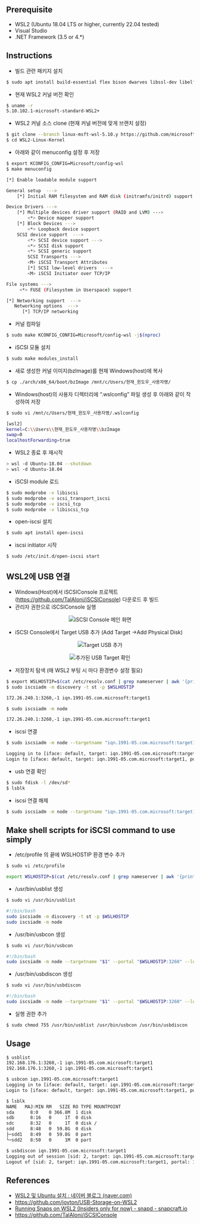 ## Prerequisite
- WSL2 (Ubuntu 18.04 LTS or higher, currently 22.04 tested)
- Visual Studio
- .NET Framework (3.5 or 4.*)

## Instructions
- 빌드 관련 패키지 설치
```bash
$ sudo apt install build-essential flex bison dwarves libssl-dev libelf-dev libncurses5-dev git bc
```

- 현재 WSL2 커널 버전 확인
```bash
$ uname -r
5.10.102.1-microsoft-standard-WSL2+
```

- WSL2 커널 소스 clone (현재 커널 버전에 맞게 브랜치 설정)
```bash
$ git clone --branch linux-msft-wsl-5.10.y https://github.com/microsoft/WSL2-Linux-Kernel.git
$ cd WSL2-Linux-Kernel
```

- 아래와 같이 menuconfig 설정 후 저장
```bash
$ export KCONFIG_CONFIG=Microsoft/config-wsl
$ make menuconfig
```
```bash
[*] Enable loadable module support

General setup  --->
    [*] Initial RAM filesystem and RAM disk (initramfs/initrd) support

Device Drivers --->
    [*] Multiple devices driver support (RAID and LVM) --->
        <*> Device mapper support
    [*] Block Devices ---> 
        <*> Loopback device support 
    SCSI device support  --->
        <*> SCSI device support --->
        <*> SCSI disk support
        <*> SCSI generic support
        SCSI Transports --->
        <M> iSCSI Transport Attributes
        [*] SCSI low-level drivers  --->
        <M> iSCSI Initiator over TCP/IP     

File systems ---> 
     <*> FUSE (Filesystem in Userspace) support 

[*] Networking support  --->
   Networking options  --->
      [*] TCP/IP networking
```
- 커널 컴파일
```bash
$ sudo make KCONFIG_CONFIG=Microsoft/config-wsl -j$(nproc)
```

- iSCSI 모듈 설치
```bash
$ sudo make modules_install
```

- 새로 생성한 커널 이미지(bzImage)를 현재 Windows(host)에 복사
```bash
$ cp ./arch/x86_64/boot/bzImage /mnt/c/Users/현재_윈도우_사용자명/
```

- Windows(host)의 사용자 디렉터리에 “.wslconfig” 파일 생성 후 아래와 같이 작성하여 저장
```bash
$ sudo vi /mnt/c/Users/현재_윈도우_사용자명/.wslconfig

[wsl2]
kernel=C:\\Users\\현재_윈도우_사용자명\\bzImage
swap=0
localhostForwarding=true
```

- WSL2 종료 후 재시작
```bash
> wsl -d Ubuntu-18.04 --shutdown 
> wsl -d Ubuntu-18.04
```

- iSCSI module 로드
```bash
$ sudo modprobe -v libiscsi
$ sudo modprobe -v scsi_transport_iscsi
$ sudo modprobe -v iscsi_tcp
$ sudo modprobe -v libiscsi_tcp
```

- open-iscsi 설치
```bash
$ sudo apt install open-iscsi
```

- iscsi initiator 시작
```bash
$ sudo /etc/init.d/open-iscsi start
```

## WSL2에 USB 연결
- Windows(Host)에서 iSCSIConsole 프로젝트(https://github.com/TalAloni/iSCSIConsole) 다운로드 후 빌드
- 관리자 권한으로 iSCSIConsole 실행
<p align="center">
 <img src="img/iSCSIConsole_main.png" alt="iSCSI Console 메인 화면">
</p>

- iSCSI Console에서 Target USB 추가 (Add Target →Add Physical Disk)
<p align="center">
 <img src="img/iSCSIConsole_TargetAdd.png" alt="Target USB 추가">
</p>

<p align="center">
 <img src="img/iSCSIConsole_TargetAdded.png" alt="추가된 USB Target 확인">
</p>

- 저장장치 탐색 (매 WSL2 부팅 시 마다 환경변수 설정 필요)
```bash
$ export WSLHOSTIP=$(cat /etc/resolv.conf | grep nameserver | awk '{print $2}')
$ sudo iscsiadm -m discovery -t st -p $WSLHOSTIP

172.26.240.1:3260,-1 iqn.1991-05.com.microsoft:target1

$ sudo iscsiadm -m node

172.26.240.1:3260,-1 iqn.1991-05.com.microsoft:target1
```

- iscsi 연결
```bash
$ sudo iscsiadm -m node --targetname "iqn.1991-05.com.microsoft:target1" --portal "$WSLHOSTIP:3260" --login

Logging in to [iface: default, target: iqn.1991-05.com.microsoft:target1, portal: 172.26.240.1,3260] (multiple)
Login to [iface: default, target: iqn.1991-05.com.microsoft:target1, portal: 172.26.240.1,3260] successful.
```

- usb 연결 확인
```bash
$ sudo fdisk -l /dev/sd*
$ lsblk
```

- iscsi 연결 해제
```bash
$ sudo iscsiadm -m node --targetname "iqn.1991-05.com.microsoft:target1" --portal "$WSLHOSTIP:3260" --logout
```

## Make shell scripts for iSCSI command to use simply
- /etc/profile 의 끝에 WSLHOSTIP 환경 변수 추가
```bash
$ sudo vi /etc/profile

export WSLHOSTIP=$(cat /etc/resolv.conf | grep nameserver | awk '{print $2}')
```

- /usr/bin/usblist 생성
```bash
$ sudo vi /usr/bin/usblist
```
```bash
#!/bin/bash
sudo iscsiadm -m discovery -t st -p $WSLHOSTIP
sudo iscsiadm -m node
```

- /usr/bin/usbcon 생성
```bash
$ sudo vi /usr/bin/usbcon
```
```bash
#!/bin/bash
sudo iscsiadm -m node --targetname "$1" --portal "$WSLHOSTIP:3260" --login
```

- /usr/bin/usbdiscon 생성
```bash
$ sudo vi /usr/bin/usbdiscon
```
```bash
#!/bin/bash
sudo iscsiadm -m node --targetname "$1" --portal "$WSLHOSTIP:3260" --logout
```
- 실행 권한 추가
```bash
$ sudo chmod 755 /usr/bin/usblist /usr/bin/usbcon /usr/bin/usbdiscon
```
## Usage
```bash
$ usblist
192.168.176.1:3260,-1 iqn.1991-05.com.microsoft:target1
192.168.176.1:3260,-1 iqn.1991-05.com.microsoft:target1

$ usbcon iqn.1991-05.com.microsoft:target1
Logging in to [iface: default, target: iqn.1991-05.com.microsoft:target1, portal: 192.168.176.1,3260] (multiple)
Login to [iface: default, target: iqn.1991-05.com.microsoft:target1, portal: 192.168.176.1,3260] successful.

$ lsblk
NAME   MAJ:MIN RM   SIZE RO TYPE MOUNTPOINT
sda      8:0    0 366.8M  1 disk
sdb      8:16   0     1T  0 disk
sdc      8:32   0     1T  0 disk /
sdd      8:48   0  59.8G  0 disk
├─sdd1   8:49   0  59.8G  0 part
└─sdd2   8:50   0     1M  0 part

$ usbdiscon iqn.1991-05.com.microsoft:target1
Logging out of session [sid: 2, target: iqn.1991-05.com.microsoft:target1, portal: 192.168.176.1,3260]
Logout of [sid: 2, target: iqn.1991-05.com.microsoft:target1, portal: 192.168.176.1,3260] successful.
```
## References
- [WSL2 및 Ubuntu 설치 : 네이버 블로그 (naver.com)](https://blog.naver.com/PostView.naver?blogId=chcbaram&logNo=222525998696)
- https://github.com/jovton/USB-Storage-on-WSL2
- [Running Snaps on WSL2 (Insiders only for now) - snapd - snapcraft.io](https://forum.snapcraft.io/t/running-snaps-on-wsl2-insiders-only-for-now/13033)
- https://github.com/TalAloni/iSCSIConsole
